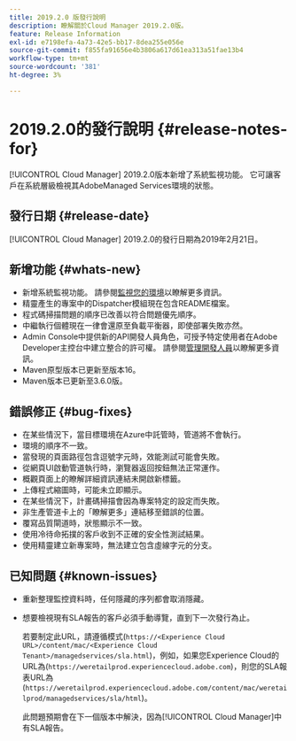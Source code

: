 ```yaml
---
title: 2019.2.0 版發行說明
description: 瞭解關於Cloud Manager 2019.2.0版。
feature: Release Information
exl-id: e7198efa-4a73-42e5-bb17-8dea255e056e
source-git-commit: f855fa91656e4b3806a617d61ea313a51fae13b4
workflow-type: tm+mt
source-wordcount: '381'
ht-degree: 3%

---
```


# 2019.2.0的發行說明 {#release-notes-for}

[!UICONTROL Cloud Manager] 2019.2.0版本新增了系統監視功能。 它可讓客戶在系統層級檢視其AdobeManaged Services環境的狀態。


## 發行日期 {#release-date}

[!UICONTROL Cloud Manager] 2019.2.0的發行日期為2019年2月21日。

## 新增功能 {#whats-new}

* 新增系統監視功能。 請參閱[監視您的環境](/help/using/monitoring-environments.md)以瞭解更多資訊。
* 精靈產生的專案中的Dispatcher模組現在包含README檔案。
* 程式碼掃描問題的順序已改善以符合問題優先順序。
* 中繼執行個體現在一律會還原至負載平衡器，即使部署失敗亦然。
* Admin Console中提供新的API開發人員角色，可授予特定使用者在Adobe Developer主控台中建立整合的許可權。 請參閱[管理開發人員](https://helpx.adobe.com/enterprise/using/manage-developers.html)以瞭解更多資訊。
* Maven原型版本已更新至版本16。
* Maven版本已更新至3.6.0版。

## 錯誤修正 {#bug-fixes}

* 在某些情況下，當目標環境在Azure中託管時，管道將不會執行。
* 環境的順序不一致。
* 當發現的頁面路徑包含逗號字元時，效能測試可能會失敗。
* 從網頁UI啟動管道執行時，瀏覽器返回按鈕無法正常運作。
* 概觀頁面上的瞭解詳細資訊連結未開啟新標籤。
* 上傳程式縮圖時，可能未立即顯示。
* 在某些情況下，計畫碼掃描會因為專案特定的設定而失敗。
* 非生產管道卡上的「瞭解更多」連結移至錯誤的位置。
* 覆寫品質閘道時，狀態顯示不一致。
* 使用冷待命拓撲的客戶收到不正確的安全性測試結果。
* 使用精靈建立新專案時，無法建立包含虛線字元的分支。

## 已知問題 {#known-issues}

* 重新整理監控資料時，任何隱藏的序列都會取消隱藏。
* 想要檢視現有SLA報告的客戶必須手動導覽，直到下一次發行為止。

  若要制定此URL，請遵循模式(`https://<Experience Cloud URL>/content/mac/<Experience Cloud Tenant>/managedservices/sla.html`)，例如，如果您Experience Cloud的URL為(`https://weretailprod.experiencecloud.adobe.com`)，則您的SLA報表URL為(`https://weretailprod.experiencecloud.adobe.com/content/mac/weretailprod/managedservices/sla/html`)。

  此問題預期會在下一個版本中解決，因為[!UICONTROL Cloud Manager]中有SLA報告。
